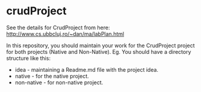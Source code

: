 # crudProject
See the details for CrudProject from here: http://www.cs.ubbcluj.ro/~dan/ma/labPlan.html

In this repository, you should maintain your work for the CrudProject project for both projects (Native and Non-Native).
Eg. You should have a directory structure like this:
- idea - maintaining a Readme.md file with the project idea. 
- native - for the native project.
- non-native - for non-native project.

